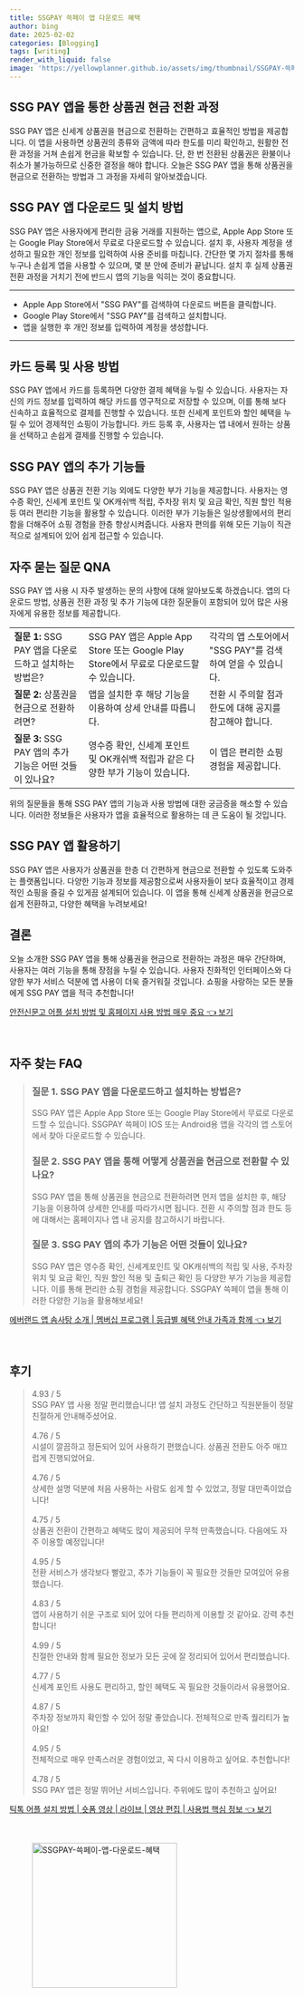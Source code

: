 ```yaml
---
title: SSGPAY 쓱페이 앱 다운로드 혜택
author: bing
date: 2025-02-02
categories: [Blogging]
tags: [writing]
render_with_liquid: false
image: 'https://yellowplanner.github.io/assets/img/thumbnail/SSGPAY-쓱페이-앱-다운로드-혜택.webp'
---
```



<h2 id='상품권 현금 전환 과정'>SSG PAY 앱을 통한 상품권 현금 전환 과정</h2>

<p>SSG PAY 앱은 신세계 상품권을 현금으로 전환하는 간편하고 효율적인 방법을 제공합니다. 이 앱을 사용하면 상품권의 종류와 금액에 따라 한도를 미리 확인하고, 원활한 전환 과정을 거쳐 손쉽게 현금을 확보할 수 있습니다. 단, 한 번 전환된 상품권은 환불이나 취소가 불가능하므로 신중한 결정을 해야 합니다. 오늘은 SSG PAY 앱을 통해 상품권을 현금으로 전환하는 방법과 그 과정을 자세히 알아보겠습니다.</p>

<h2 id='SSG PAY 앱 다운로드'>SSG PAY 앱 다운로드 및 설치 방법</h2>

<p>SSG PAY 앱은 사용자에게 편리한 금융 거래를 지원하는 앱으로, Apple App Store 또는 Google Play Store에서 무료로 다운로드할 수 있습니다. 설치 후, 사용자 계정을 생성하고 필요한 개인 정보를 입력하여 사용 준비를 마칩니다. 간단한 몇 가지 절차를 통해 누구나 손쉽게 앱을 사용할 수 있으며, 몇 분 안에 준비가 끝납니다. 설치 후 실제 상품권 전환 과정을 거치기 전에 반드시 앱의 기능을 익히는 것이 중요합니다.</p>

<hr />

<ul>
    <li>Apple App Store에서 "SSG PAY"를 검색하여 다운로드 버튼을 클릭합니다.</li>
    <li>Google Play Store에서 "SSG PAY"를 검색하고 설치합니다.</li>
    <li>앱을 실행한 후 개인 정보를 입력하여 계정을 생성합니다.</li>
</ul>

<hr />

<h2 id='카드 등록 및 사용 방법'>카드 등록 및 사용 방법</h2>

<p>SSG PAY 앱에서 카드를 등록하면 다양한 결제 혜택을 누릴 수 있습니다. 사용자는 자신의 카드 정보를 입력하여 해당 카드를 영구적으로 저장할 수 있으며, 이를 통해 보다 신속하고 효율적으로 결제를 진행할 수 있습니다. 또한 신세계 포인트와 할인 혜택을 누릴 수 있어 경제적인 쇼핑이 가능합니다. 카드 등록 후, 사용자는 앱 내에서 원하는 상품을 선택하고 손쉽게 결제를 진행할 수 있습니다.</p>

<h2 id='SSG PAY 추가 기능'>SSG PAY 앱의 추가 기능들</h2>

<p>SSG PAY 앱은 상품권 전환 기능 외에도 다양한 부가 기능을 제공합니다. 사용자는 영수증 확인, 신세계 포인트 및 OK캐쉬백 적립, 주차장 위치 및 요금 확인, 직원 할인 적용 등 여러 편리한 기능을 활용할 수 있습니다. 이러한 부가 기능들은 일상생활에서의 편리함을 더해주어 쇼핑 경험을 한층 향상시켜줍니다. 사용자 편의를 위해 모든 기능이 직관적으로 설계되어 있어 쉽게 접근할 수 있습니다.</p>

<h2 id='자주 묻는 질문'>자주 묻는 질문 QNA</h2>

<p>SSG PAY 앱 사용 시 자주 발생하는 문의 사항에 대해 알아보도록 하겠습니다. 앱의 다운로드 방법, 상품권 전환 과정 및 추가 기능에 대한 질문들이 포함되어 있어 많은 사용자에게 유용한 정보를 제공합니다.</p>

<table>
    <tr>
        <td><b>질문 1:</b> SSG PAY 앱을 다운로드하고 설치하는 방법은?</td>
        <td>SSG PAY 앱은 Apple App Store 또는 Google Play Store에서 무료로 다운로드할 수 있습니다.</td>
        <td>각각의 앱 스토어에서 "SSG PAY"를 검색하여 얻을 수 있습니다.</td>
    </tr>
    <tr>
        <td><b>질문 2:</b> 상품권을 현금으로 전환하려면?</td>
        <td>앱을 설치한 후 해당 기능을 이용하여 상세 안내를 따릅니다.</td>
        <td>전환 시 주의할 점과 한도에 대해 공지를 참고해야 합니다.</td>
    </tr>
    <tr>
        <td><b>질문 3:</b> SSG PAY 앱의 추가 기능은 어떤 것들이 있나요?</td>
        <td>영수증 확인, 신세계 포인트 및 OK캐쉬백 적립과 같은 다양한 부가 기능이 있습니다.</td>
        <td>이 앱은 편리한 쇼핑 경험을 제공합니다.</td>
    </tr>
</table>

<p>위의 질문들을 통해 SSG PAY 앱의 기능과 사용 방법에 대한 궁금증을 해소할 수 있습니다. 이러한 정보들은 사용자가 앱을 효율적으로 활용하는 데 큰 도움이 될 것입니다.</p>

<h2 id='SSG PAY 활용하기'>SSG PAY 앱 활용하기</h2>

<p>SSG PAY 앱은 사용자가 상품권을 한층 더 간편하게 현금으로 전환할 수 있도록 도와주는 플랫폼입니다. 다양한 기능과 정보를 제공함으로써 사용자들이 보다 효율적이고 경제적인 쇼핑을 즐길 수 있게끔 설계되어 있습니다. 이 앱을 통해 신세계 상품권을 현금으로 쉽게 전환하고, 다양한 혜택을 누려보세요!</p>

<h2 id='결론'>결론</h2>

<p>오늘 소개한 SSG PAY 앱을 통해 상품권을 현금으로 전환하는 과정은 매우 간단하며, 사용자는 여러 기능을 통해 장점을 누릴 수 있습니다. 사용자 친화적인 인터페이스와 다양한 부가 서비스 덕분에 앱 사용이 더욱 즐거워질 것입니다. 쇼핑을 사랑하는 모든 분들에게 SSG PAY 앱을 적극 추천합니다!</p>


<p><a class="click-button" title="안전신문고 어플 설치 방법 및 홈페이지 사용 방법 매우 중요" href="https://yellowplanner.github.io/posts/%EC%95%88%EC%A0%84%EC%8B%A0%EB%AC%B8%EA%B3%A0-%EC%96%B4%ED%94%8C-%EC%84%A4%EC%B9%98-%EB%B0%A9%EB%B2%95-%EB%B0%8F-%ED%99%88%ED%8E%98%EC%9D%B4%EC%A7%80-%EC%82%AC%EC%9A%A9-%EB%B0%A9%EB%B2%95-%EB%A7%A4%EC%9A%B0-%EC%A4%91%EC%9A%94/" rel="dofollow">안전신문고 어플 설치 방법 및 홈페이지 사용 방법 매우 중요 👈 보기</a></p><br>
<h2 id='자주_찾는_FAQ'>자주 찾는 FAQ</h2>
<div itemscope="" itemtype="https://schema.org/FAQPage"> 
<blockquote> 
<div itemscope="" itemprop="mainEntity" itemtype="https://schema.org/Question"> 
<h3 itemprop="name">질문 1. SSG PAY 앱을 다운로드하고 설치하는 방법은?</h3> 
<div itemscope="" itemprop="acceptedAnswer" itemtype="https://schema.org/Answer"> 
<span itemprop="text"> 
<p>SSG PAY 앱은 Apple App Store 또는 Google Play Store에서 무료로 다운로드할 수 있습니다. SSGPAY 쓱페이 IOS 또는 Android용 앱을 각각의 앱 스토어에서 찾아 다운로드할 수 있습니다.</p> 
</span> 
</div> 
</div> 

<div itemscope="" itemprop="mainEntity" itemtype="https://schema.org/Question"> 
<h3 itemprop="name">질문 2. SSG PAY 앱을 통해 어떻게 상품권을 현금으로 전환할 수 있나요?</h3> 
<div itemscope="" itemprop="acceptedAnswer" itemtype="https://schema.org/Answer"> 
<span itemprop="text"> 
<p>SSG PAY 앱을 통해 상품권을 현금으로 전환하려면 먼저 앱을 설치한 후, 해당 기능을 이용하여 상세한 안내를 따라가시면 됩니다. 전환 시 주의할 점과 한도 등에 대해서는 홈페이지나 앱 내 공지를 참고하시기 바랍니다.</p> 
</span> 
</div> 
</div> 

<div itemscope="" itemprop="mainEntity" itemtype="https://schema.org/Question"> 
<h3 itemprop="name">질문 3. SSG PAY 앱의 추가 기능은 어떤 것들이 있나요?</h3> 
<div itemscope="" itemprop="acceptedAnswer" itemtype="https://schema.org/Answer"> 
<span itemprop="text"> 
<p>SSG PAY 앱은 영수증 확인, 신세계포인트 및 OK캐쉬백의 적립 및 사용, 주차장 위치 및 요금 확인, 직원 할인 적용 및 출퇴근 확인 등 다양한 부가 기능을 제공합니다. 이를 통해 편리한 쇼핑 경험을 제공합니다. SSGPAY 쓱페이 앱을 통해 이러한 다양한 기능을 활용해보세요!</p> 
</span> 
</div> 
</div> 
</blockquote> 
</div>
<p><a class="click-button" title="에버랜드 앱 솜사탕 소개 | 멤버십 프로그램 | 등급별 혜택 안내 가족과 함께" href="https://yellowplanner.github.io/posts/%EC%97%90%EB%B2%84%EB%9E%9C%EB%93%9C-%EC%95%B1-%EC%86%9C%EC%82%AC%ED%83%95-%EC%86%8C%EA%B0%9C-%EB%A9%A4%EB%B2%84%EC%8B%AD-%ED%94%84%EB%A1%9C%EA%B7%B8%EB%9E%A8-%EB%93%B1%EA%B8%89%EB%B3%84-%ED%98%9C%ED%83%9D-%EC%95%88%EB%82%B4-%EA%B0%80%EC%A1%B1%EA%B3%BC-%ED%95%A8%EA%BB%98/" rel="dofollow">에버랜드 앱 솜사탕 소개 | 멤버십 프로그램 | 등급별 혜택 안내 가족과 함께 👈 보기</a></p><br>
<h2 id='후기'>후기</h2>
<div itemscope itemtype="https://schema.org/Product">
  <blockquote>
  <div itemprop="review" itemscope itemtype="https://schema.org/Review">
      <div itemprop="reviewRating" itemscope itemtype="https://schema.org/Rating"> <span itemprop="ratingValue">4.93</span> / <span itemprop="bestRating">5</span> </div>
      <span itemprop="reviewBody">SSG PAY 앱 사용 정말 편리했습니다! 앱 설치 과정도 간단하고 직원분들이 정말 친절하게 안내해주셨어요.</span>
  </div>
  <br>
  <div itemprop="review" itemscope itemtype="https://schema.org/Review">
      <div itemprop="reviewRating" itemscope itemtype="https://schema.org/Rating"> <span itemprop="ratingValue">4.76</span> / <span itemprop="bestRating">5</span> </div>
      <span itemprop="reviewBody">시설이 깔끔하고 정돈되어 있어 사용하기 편했습니다. 상품권 전환도 아주 매끄럽게 진행되었어요.</span>
  </div>
  <br>
  <div itemprop="review" itemscope itemtype="https://schema.org/Review">
      <div itemprop="reviewRating" itemscope itemtype="https://schema.org/Rating"> <span itemprop="ratingValue">4.76</span> / <span itemprop="bestRating">5</span> </div>
      <span itemprop="reviewBody">상세한 설명 덕분에 처음 사용하는 사람도 쉽게 할 수 있었고, 정말 대만족이었습니다!</span>
  </div>
  <br>
  <div itemprop="review" itemscope itemtype="https://schema.org/Review">
      <div itemprop="reviewRating" itemscope itemtype="https://schema.org/Rating"> <span itemprop="ratingValue">4.75</span> / <span itemprop="bestRating">5</span> </div>
      <span itemprop="reviewBody">상품권 전환이 간편하고 혜택도 많이 제공되어 무척 만족했습니다. 다음에도 자주 이용할 예정입니다!</span>
  </div>
  <br>
  <div itemprop="review" itemscope itemtype="https://schema.org/Review">
      <div itemprop="reviewRating" itemscope itemtype="https://schema.org/Rating"> <span itemprop="ratingValue">4.95</span> / <span itemprop="bestRating">5</span> </div>
      <span itemprop="reviewBody">전환 서비스가 생각보다 빨랐고, 추가 기능들이 꼭 필요한 것들만 모여있어 유용했습니다.</span>
  </div>
  <br>
  <div itemprop="review" itemscope itemtype="https://schema.org/Review">
      <div itemprop="reviewRating" itemscope itemtype="https://schema.org/Rating"> <span itemprop="ratingValue">4.83</span> / <span itemprop="bestRating">5</span> </div>
      <span itemprop="reviewBody">앱이 사용하기 쉬운 구조로 되어 있어 다들 편리하게 이용할 것 같아요. 강력 추천합니다!</span>
  </div>
  <br>
  <div itemprop="review" itemscope itemtype="https://schema.org/Review">
      <div itemprop="reviewRating" itemscope itemtype="https://schema.org/Rating"> <span itemprop="ratingValue">4.99</span> / <span itemprop="bestRating">5</span> </div>
      <span itemprop="reviewBody">친절한 안내와 함께 필요한 정보가 모든 곳에 잘 정리되어 있어서 편리했습니다.</span>
  </div>
  <br>
  <div itemprop="review" itemscope itemtype="https://schema.org/Review">
      <div itemprop="reviewRating" itemscope itemtype="https://schema.org/Rating"> <span itemprop="ratingValue">4.77</span> / <span itemprop="bestRating">5</span> </div>
      <span itemprop="reviewBody">신세계 포인트 사용도 편리하고, 할인 혜택도 꼭 필요한 것들이라서 유용했어요.</span>
  </div>
  <br>
  <div itemprop="review" itemscope itemtype="https://schema.org/Review">
      <div itemprop="reviewRating" itemscope itemtype="https://schema.org/Rating"> <span itemprop="ratingValue">4.87</span> / <span itemprop="bestRating">5</span> </div>
      <span itemprop="reviewBody">주차장 정보까지 확인할 수 있어 정말 좋았습니다. 전체적으로 만족 퀄리티가 높아요!</span>
  </div>
  <br>
  <div itemprop="review" itemscope itemtype="https://schema.org/Review">
      <div itemprop="reviewRating" itemscope itemtype="https://schema.org/Rating"> <span itemprop="ratingValue">4.95</span> / <span itemprop="bestRating">5</span> </div>
      <span itemprop="reviewBody">전체적으로 매우 만족스러운 경험이었고, 꼭 다시 이용하고 싶어요. 추천합니다!</span>
  </div>
  <br>
  <div itemprop="review" itemscope itemtype="https://schema.org/Review">
      <div itemprop="reviewRating" itemscope itemtype="https://schema.org/Rating"> <span itemprop="ratingValue">4.78</span> / <span itemprop="bestRating">5</span> </div>
      <span itemprop="reviewBody">SSG PAY 앱은 정말 뛰어난 서비스입니다. 주위에도 많이 추천하고 싶어요!</span>
  </div>
  </blockquote>
</div>
<p><a class="click-button" title="틱톡 어플 설치 방법 | 숏폼 영상 | 라이브 | 영상 편집 | 사용법 핵심 정보" href="https://yellowplanner.github.io/posts/%ED%8B%B1%ED%86%A1-%EC%96%B4%ED%94%8C-%EC%84%A4%EC%B9%98-%EB%B0%A9%EB%B2%95-%EC%88%8F%ED%8F%BC-%EC%98%81%EC%83%81-%EB%9D%BC%EC%9D%B4%EB%B8%8C-%EC%98%81%EC%83%81-%ED%8E%B8%EC%A7%91-%EC%82%AC%EC%9A%A9%EB%B2%95-%ED%95%B5%EC%8B%AC-%EC%A0%95%EB%B3%B4/" rel="dofollow">틱톡 어플 설치 방법 | 숏폼 영상 | 라이브 | 영상 편집 | 사용법 핵심 정보 👈 보기</a></p><br>
<figure class="image"><img src="https://yellowplanner.github.io/assets/img/thumbnail/SSGPAY-쓱페이-앱-다운로드-혜택.webp" alt="SSGPAY-쓱페이-앱-다운로드-혜택" width="256" height="256"></figure>